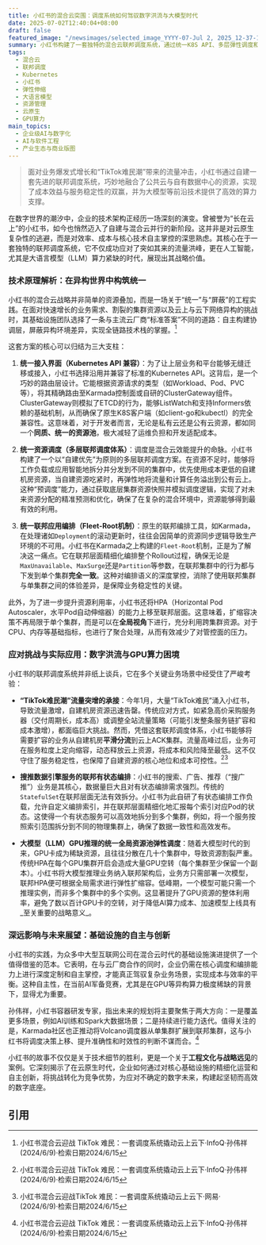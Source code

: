 ```yaml
---
title: 小红书的混合云突围：调度系统如何驾驭数字洪流与大模型时代
date: 2025-07-02T12:40:04+08:00
draft: false
featured_image: "/newsimages/selected_image_YYYY-07-Jul 2, 2025_12-37-19-124.jpg"
summary: 小红书构建了一套独特的混合云联邦调度系统，通过统一K8S API、多层弹性调度和精细化应用编排，高效整合了公共云和自建数据中心资源。这套系统不仅成功应对了突发流量激增（如“TikTok难民潮”），还极大地优化了对GPU等异构算力的管理和利用，为搜索推荐及大模型推理等核心业务提供了稳定、经济的底层支撑，展现了企业在云时代对核心基础设施自主掌控的重要性。
tags: 
  - 混合云
  - 联邦调度
  - Kubernetes
  - 小红书
  - 弹性伸缩
  - 大语言模型
  - 资源管理
  - 云原生
  - GPU算力
main_topics: 
  - 企业级AI与数字化
  - AI与软件工程
  - 产业生态与商业版图
---
```


> 面对业务爆发式增长和“TikTok难民潮”带来的流量冲击，小红书通过自建一套先进的联邦调度系统，巧妙地融合了公共云与自有数据中心的资源，实现了成本效益与服务稳定性的双赢，并为大模型等前沿技术提供了高效的算力支撑。

在数字世界的潮汐中，企业的技术架构正经历一场深刻的演变。曾被誉为“长在云上”的小红书，如今也悄然迈入了自建与混合云并行的新阶段。这并非是对云原生复杂性的逃避，而是对效率、成本与核心技术自主掌控的深思熟虑。其核心在于一套独特的联邦调度系统，它不仅成功应对了突如其来的流量洪峰，更在人工智能，尤其是大语言模型（LLM）算力紧缺的时代，展现出其战略价值。

### 技术原理解析：在异构世界中构筑统一

小红书的混合云战略并非简单的资源叠加，而是一场关于“统一”与“屏蔽”的工程实践。在面对快速增长的业务需求、割裂的集群资源以及云上与云下网络异构的挑战时，其基础设施团队选择了一条与主流云厂商“标准答案”不同的道路：自主构建协调层，屏蔽异构环境差异，实现全链路技术栈的掌握。[^1]

这套方案的核心可以归结为三大支柱：

1.  **统一接入界面（Kubernetes API 兼容）**：为了让上层业务和平台能够无缝迁移或接入，小红书选择沿用并兼容了标准的Kubernetes API。这背后，是一个巧妙的路由层设计。它能根据资源请求的类型（如Workload、Pod、PVC等），将其精确路由至Karmada控制面或自研的ClusterGateway组件。ClusterGateway则模拟了ETCD的行为，能够ListWatch和支持Informers依赖的基础机制，从而确保了原生K8S客户端（如client-go和kubectl）的完全兼容性。这意味着，对于开发者而言，无论是私有云还是公有云资源，都如同一个**同质、统一的资源池**，极大减轻了运维负担和开发适配成本。

2.  **统一资源调度（多层联邦调度体系）**：调度是混合云效能提升的命脉。小红书构建了一个以“自建优先”为原则的多层联邦调度方案。在资源不足时，能够将工作负载或应用智能地拆分并分发到不同的集群中，优先使用成本更低的自建机房资源，当自建资源吃紧时，再弹性地将流量和计算任务溢出到公有云上。这种“预调度”能力，通过获取底层集群资源快照并模拟调度逻辑，实现了对未来资源分配的精准预测和优化，确保了在复杂的混合环境中，资源能够得到最有效的利用。

3.  **统一联邦应用编排（Fleet-Root机制）**：原生的联邦编排工具，如Karmada，在处理诸如`Deployment`的滚动更新时，往往会因简单的资源同步逻辑导致生产环境的不可用。小红书在Karmada之上构建的`Fleet-Root`机制，正是为了解决这一痛点。它在联邦层面精细化编排整个Rollout过程，确保无论是`MaxUnavailable`、`MaxSurge`还是`Partition`等参数，在联邦集群中的行为都与下发到单个集群**完全一致**。这种对编排语义的深度掌控，消除了使用联邦集群与单集群之间的体验差异，是保障业务稳定性的关键。

此外，为了进一步提升资源利用率，小红书还将HPA（Horizontal Pod Autoscaler，水平Pod自动伸缩器）的能力上移至联邦层面。这意味着，扩缩容决策不再局限于单个集群，而是可以在**全局视角**下进行，充分利用跨集群资源。对于CPU、内存等基础指标，也进行了聚合处理，从而有效减少了对管控面的压力。

### 应对挑战与实际应用：数字洪流与GPU算力困境

小红书的联邦调度系统并非纸上谈兵，它在多个关键业务场景中经受住了严峻考验：

*   **“TikTok难民潮”流量突增的承接**：今年1月，大量“TikTok难民”涌入小红书，导致流量激增，自建机房资源迅速告罄。传统应对方式，如紧急高价采购服务器（交付周期长，成本高）或调整全站流量策略（可能引发整条服务链扩容和成本激增），都面临巨大挑战。然而，凭借这套联邦调度体系，小红书能够将需要扩容的业务从自建机房**平滑分流**到云上ACK集群。流量高峰过后，业务可在服务粒度上定向缩容，动态释放云上资源，将成本和风险降至最低。这不仅守住了服务稳定性，也保障了自建资源的核心地位和成本可控性。[^1][^2]

*   **搜推数据引擎服务的联邦有状态编排**：小红书的搜索、广告、推荐（“搜广推”）业务是其核心，数据量巨大且对有状态编排需求强烈。传统的`StatefulSet`在联邦层面无法有效拆分。小红书为此自研了有状态编排工作负载，允许自定义编排索引，并在联邦层面精细化地汇报每个索引对应Pod的状态。这使得一个有状态服务可以高效地拆分到多个集群，例如，将一个服务按照索引范围拆分到不同的物理集群上，确保了数据一致性和高效发布。

*   **大模型（LLM）GPU推理的统一全局资源池弹性调度**：随着大模型时代的到来，GPU卡成为稀缺资源，且往往分散在几十个集群中，导致资源割裂严重。传统HPA在每个GPU集群开启会造成大量GPU空转（每个集群至少保留一个副本）。小红书将大模型推理业务纳入联邦架构后，业务方只需部署一次模型，联邦HPA便可根据全局需求进行弹性扩缩容。低峰期，一个模型可能只需一个推理实例，而非多个集群中的多个实例。这显著提升了GPU资源的整体利用率，避免了数以百计GPU卡的空转，对于降低AI算力成本、加速模型上线具有_至关重要的战略意义_。

### 深远影响与未来展望：基础设施的自主与创新

小红书的实践，为众多中大型互联网公司在混合云时代的基础设施演进提供了一个值得借鉴的范本。它表明，在与云厂商合作的同时，企业仍需在核心调度和编排能力上进行深度定制和自主掌控，才能真正驾驭复杂业务场景，实现成本与效率的平衡。这种自主性，在当前AI军备竞赛，尤其是在GPU等异构算力极度稀缺的背景下，显得尤为重要。

孙伟祥，小红书容器研发专家，指出未来的规划将主要聚焦于两大方向：一是覆盖更多场景，例如AI训练和Spark大数据场景；二是持续进行能力迭代。值得关注的是，Karmada社区也正推动将Volcano调度器从单集群扩展到联邦集群，这与小红书将调度决策上移、提升准确性和时效性的判断不谋而合。[^1]

小红书的故事不仅仅是关于技术细节的胜利，更是一个关于**工程文化与战略远见**的案例。它深刻揭示了在云原生时代，企业如何通过对核心基础设施的精细化运营和自主创新，将挑战转化为竞争优势，为应对不确定的数字未来，构建起坚韧而高效的数字底座。

## 引用

[^1]: 小红书混合云迎战 TikTok 难民：一套调度系统撬动云上云下·InfoQ·孙伟祥 (2024/6/9)·检索日期2024/6/15
[^2]: 小红书混合云迎战TikTok 难民：一套调度系统撬动云上云下·网易· (2024/6/9)·检索日期2024/6/15
